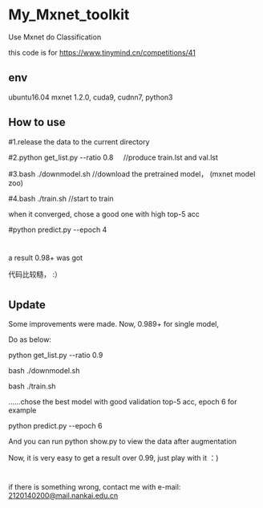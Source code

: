 # My_Mxnet_toolkit
Use Mxnet do Classification

this code is for https://www.tinymind.cn/competitions/41


## env
ubuntu16.04 mxnet 1.2.0, cuda9, cudnn7, python3

## How to use

#1.release the data to the current directory

#2.python get_list.py --ratio 0.8      //produce train.lst and val.lst

#3.bash ./downmodel.sh                 //download the pretrained model， (mxnet model zoo)

#4.bash ./train.sh                     //start to train

when it converged, chose a good one with high top-5 acc

#python predict.py --epoch 4 

#
a result 0.98+ was got


代码比较糙， :）

#
## Update
Some improvements were made. Now, 0.989+ for single model,

Do as below:

python get_list.py --ratio 0.9

bash ./downmodel.sh

bash ./train.sh

......chose the best model with good validation top-5 acc, epoch 6 for example

python predict.py --epoch 6


And you can run 
    python show.py 
to view the data after augmentation

Now, it is very easy to get a result over 0.99, just play with it ：)
#

if there is something wrong, contact me with e-mail: 2120140200@mail.nankai.edu.cn

